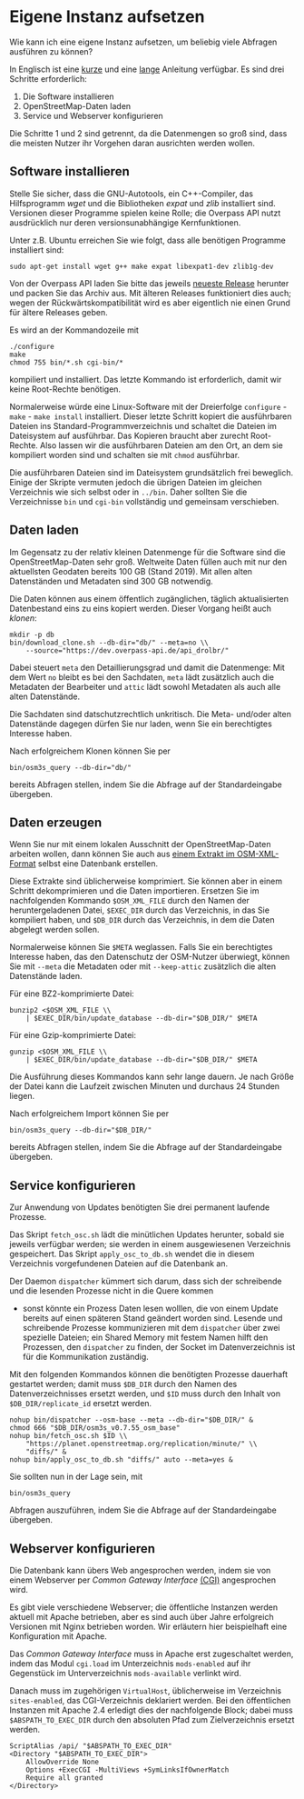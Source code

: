Eigene Instanz aufsetzen
========================

Wie kann ich eine eigene Instanz aufsetzen,
um beliebig viele Abfragen ausführen zu können?

In Englisch ist eine [kurze](https://overpass-api.de/no_frills.html) und eine [lange](https://overpass-api.de/full_installation.html) Anleitung verfügbar.
Es sind drei Schritte erforderlich:

1. Die Software installieren
2. OpenStreetMap-Daten laden
3. Service und Webserver konfigurieren

Die Schritte 1 und 2 sind getrennt,
da die Datenmengen so groß sind,
dass die meisten Nutzer ihr Vorgehen daran ausrichten werden wollen.

## Software installieren

Stelle Sie sicher, dass die GNU-Autotools, ein C++-Compiler, das Hilfsprogramm _wget_ und die Bibliotheken _expat_ und _zlib_ installiert sind.
Versionen dieser Programme spielen keine Rolle;
die Overpass API nutzt ausdrücklich nur deren versionsunabhängige Kernfunktionen.

Unter z.B. Ubuntu erreichen Sie wie folgt, dass alle benötigen Programme installiert sind:

    sudo apt-get install wget g++ make expat libexpat1-dev zlib1g-dev

Von der Overpass API laden Sie bitte das jeweils [neueste Release](https://dev.overpass-api.de/releases/) herunter
und packen Sie das Archiv aus.
Mit älteren Releases funktioniert dies auch;
wegen der Rückwärtskompatibilität wird es aber eigentlich nie einen Grund für ältere Releases geben.

Es wird an der Kommandozeile mit

    ./configure
    make
    chmod 755 bin/*.sh cgi-bin/*

kompiliert und installiert.
Das letzte Kommando ist erforderlich,
damit wir keine Root-Rechte benötigen.

Normalerweise würde eine Linux-Software mit der Dreierfolge ``configure`` - ``make`` - ``make install`` installiert.
Dieser letzte Schritt kopiert die ausführbaren Dateien ins Standard-Programmverzeichnis
und schaltet die Dateien im Dateisystem auf ausführbar.
Das Kopieren braucht aber zurecht Root-Rechte.
Also lassen wir die ausführbaren Dateien am den Ort,
an dem sie kompiliert worden sind
und schalten sie mit ``chmod`` ausführbar.

Die ausführbaren Dateien sind im Dateisystem grundsätzlich frei beweglich.
Einige der Skripte vermuten jedoch die übrigen Dateien im gleichen Verzeichnis wie sich selbst oder in ``../bin``.
Daher sollten Sie die Verzeichnisse ``bin`` und ``cgi-bin`` vollständig und gemeinsam verschieben.

## Daten laden

Im Gegensatz zu der relativ kleinen Datenmenge für die Software sind die OpenStreetMap-Daten sehr groß.
Weltweite Daten füllen auch mit nur den aktuellsten Geodaten bereits 100 GB (Stand 2019).
Mit allen alten Datenständen und Metadaten sind 300 GB notwendig.

Die Daten können aus einem öffentlich zugänglichen, täglich aktualisierten Datenbestand eins zu eins kopiert werden.
Dieser Vorgang heißt auch _klonen_:

    mkdir -p db
    bin/download_clone.sh --db-dir="db/" --meta=no \\
        --source="https://dev.overpass-api.de/api_drolbr/"

Dabei steuert ``meta`` den Detaillierungsgrad und damit die Datenmenge:
Mit dem Wert ``no`` bleibt es bei den Sachdaten,
``meta`` lädt zusätzlich auch die Metadaten der Bearbeiter
und ``attic`` lädt sowohl Metadaten als auch alle alten Datenstände.

Die Sachdaten sind datschutzrechtlich unkritisch.
Die Meta- und/oder alten Datenstände dagegen dürfen Sie nur laden,
wenn Sie ein berechtigtes Interesse haben.

Nach erfolgreichem Klonen können Sie per

    bin/osm3s_query --db-dir="db/"

bereits Abfragen stellen, indem Sie die Abfrage auf der Standardeingabe übergeben.

## Daten erzeugen

Wenn Sie nur mit einem lokalen Ausschnitt der OpenStreetMap-Daten arbeiten wollen,
dann können Sie auch aus [einem Extrakt im OSM-XML-Format](https://download.geofabrik.de) selbst eine Datenbank erstellen.

Diese Extrakte sind üblicherweise komprimiert.
Sie können aber in einem Schritt dekomprimieren und die Daten importieren.
Ersetzen Sie im nachfolgenden Kommando ``$OSM_XML_FILE`` durch den Namen der heruntergeladenen Datei,
``$EXEC_DIR`` durch das Verzeichnis, in das Sie kompiliert haben,
und ``$DB_DIR`` durch das Verzeichnis, in dem die Daten abgelegt werden sollen.

Normalerweise können Sie ``$META`` weglassen.
Falls Sie ein berechtigtes Interesse haben, das den Datenschutz der OSM-Nutzer überwiegt,
können Sie mit ``--meta`` die Metadaten oder mit ``--keep-attic`` zusätzlich die alten Datenstände laden.

Für eine BZ2-komprimierte Datei:

    bunzip2 <$OSM_XML_FILE \\
        | $EXEC_DIR/bin/update_database --db-dir="$DB_DIR/" $META

Für eine Gzip-komprimierte Datei:

    gunzip <$OSM_XML_FILE \\
        | $EXEC_DIR/bin/update_database --db-dir="$DB_DIR/" $META

Die Ausführung dieses Kommandos kann sehr lange dauern.
Je nach Größe der Datei kann die Laufzeit zwischen Minuten und durchaus 24 Stunden liegen.

Nach erfolgreichem Import können Sie per

    bin/osm3s_query --db-dir="$DB_DIR/"

bereits Abfragen stellen, indem Sie die Abfrage auf der Standardeingabe übergeben.

## Service konfigurieren

Zur Anwendung von Updates benötigten Sie drei permanent laufende Prozesse.

Das Skript ``fetch_osc.sh`` lädt die minütlichen Updates herunter,
sobald sie jeweils verfügbar werden;
sie werden in einem ausgewiesenen Verzeichnis gespeichert.
Das Skript ``apply_osc_to_db.sh`` wendet die in diesem Verzeichnis vorgefundenen Dateien auf die Datenbank an.

Der Daemon ``dispatcher`` kümmert sich darum,
dass sich der schreibende und die lesenden Prozesse nicht in die Quere kommen
- sonst könnte ein Prozess Daten lesen wolllen,
die von einem Update bereits auf einen späteren Stand geändert worden sind.
Lesende und schreibende Prozesse kommunizieren mit dem ``dispatcher`` über zwei spezielle Dateien;
ein Shared Memory mit festem Namen hilft den Prozessen, den ``dispatcher`` zu finden,
der Socket im Datenverzeichnis ist für die Kommunikation zuständig.

Mit den folgenden Kommandos können die benötigten Prozesse dauerhaft gestartet werden;
damit muss ``$DB_DIR`` durch den Namen des Datenverzeichnisses ersetzt werden,
und ``$ID`` muss durch den Inhalt von ``$DB_DIR/replicate_id`` ersetzt werden.

    nohup bin/dispatcher --osm-base --meta --db-dir="$DB_DIR/" &
    chmod 666 "$DB_DIR/osm3s_v0.7.55_osm_base"
    nohup bin/fetch_osc.sh $ID \\
        "https://planet.openstreetmap.org/replication/minute/" \\
        "diffs/" &
    nohup bin/apply_osc_to_db.sh "diffs/" auto --meta=yes &


Sie sollten nun in der Lage sein, mit

    bin/osm3s_query

Abfragen auszuführen, indem Sie die Abfrage auf der Standardeingabe übergeben.

## Webserver konfigurieren

Die Datenbank kann übers Web angesprochen werden,
indem sie von einem Webserver per _Common Gateway Interface_ [(CGI)](https://de.wikipedia.org/wiki/Common_Gateway_Interface) angesprochen wird.

Es gibt viele verschiedene Webserver;
die öffentliche Instanzen werden aktuell mit Apache betrieben,
aber es sind auch über Jahre erfolgreich Versionen mit Nginx betrieben worden.
Wir erläutern hier beispielhaft eine Konfiguration mit Apache.

Das _Common Gateway Interface_ muss in Apache erst zugeschaltet werden,
indem das Modul ``cgi.load`` im Unterzeichnis ``mods-enabled`` auf ihr Gegenstück im Unterverzeichnis ``mods-available`` verlinkt wird.

Danach muss im zugehörigen ``VirtualHost``,
üblicherweise im Verzeichnis ``sites-enabled``,
das CGI-Verzeichnis deklariert werden.
Bei den öffentlichen Instanzen mit Apache 2.4 erledigt dies der nachfolgende Block;
dabei muss ``$ABSPATH_TO_EXEC_DIR`` durch den absoluten Pfad zum Zielverzeichnis ersetzt werden.

    ScriptAlias /api/ "$ABSPATH_TO_EXEC_DIR"
    <Directory "$ABSPATH_TO_EXEC_DIR">
        AllowOverride None
        Options +ExecCGI -MultiViews +SymLinksIfOwnerMatch
        Require all granted
    </Directory>

